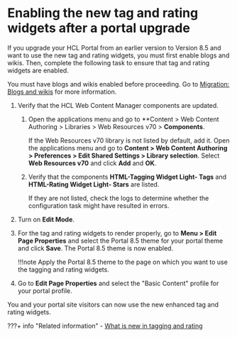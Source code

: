 # Enabling the new tag and rating widgets after a portal upgrade

If you upgrade your HCL Portal from an earlier version to Version 8.5 and want to use the new tag and rating widgets, you must first enable blogs and wikis. Then, complete the following task to ensure that tag and rating widgets are enabled.

You must have blogs and wikis enabled before proceeding. Go to [Migration: Blogs and wikis](../../../../../deployment/manage/migrate/next_steps/post_mig_activities/portal_task/mig_blogs_wiki.md) for more information.

1.  Verify that the HCL Web Content Manager components are updated.

    1.  Open the applications menu and go to **Content > Web Content Authoring > Libraries > Web Resources v70 > **Components**.

        If the Web Resources v70 library is not listed by default, add it. Open the applications menu and go to **Content > Web Content Authoring > Preferences > Edit Shared Settings > Library selection**. Select **Web Resources v70** and click **Add** and **OK**.

    2.  Verify that the components **HTML-Tagging Widget Light- Tags** and **HTML-Rating Widget Light- Stars** are listed.

        If they are not listed, check the logs to determine whether the configuration task might have resulted in errors.

2.  Turn on **Edit Mode**.

3.  For the tag and rating widgets to render properly, go to **Menu > Edit Page Properties** and select the Portal 8.5 theme for your portal theme and click **Save**. The Portal 8.5 theme is now enabled.

    !!!note
        Apply the Portal 8.5 theme to the page on which you want to use the tagging and rating widgets.

4.  Go to **Edit Page Properties** and select the "Basic Content" profile for your portal profile.


You and your portal site visitors can now use the new enhanced tag and rating widgets.


???+ info "Related information"
    -   [What is new in tagging and rating](../../../../../build_sites/tagging_rating/tag_rate_whatsnew.md)

